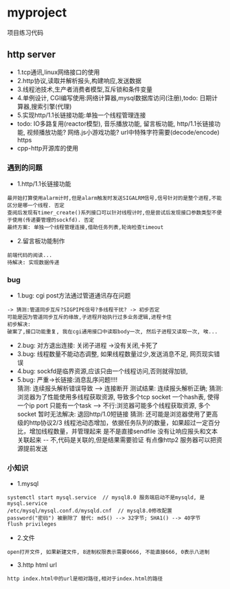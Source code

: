 # myproject
项目练习代码

## http server 
- 1.tcp通讯,linux网络接口的使用
- 2.http协议,读取并解析报头,构建响应,发送数据
- 3.线程池技术,生产者消费者模型,互斥锁和条件变量
- 4.单例设计, CGI编写使用:网络计算器,mysql数据库访问(注册),todo: 日期计算器,搜索引擎(代理)
- 5.实现http/1.1长链接功能:单独一个线程管理连接
- todo: IO多路复用(reactor模型), 音乐播放功能, 留言板功能, http/1.1长链接功能, 视频播放功能? 网络.js小游戏功能? url中特殊字符需要(decode/encode) https
- cpp-http开源库的使用


### 遇到的问题
- 1.http/1.1长链接功能
```
最开始打算使用alarm计时,但是alarm触发时发送SIGALRM信号,信号针对的是整个进程,不能区分是哪一个线程. 否定
查阅后发现有timer_create()系列接口可以针对线程计时,但是尝试后发现接口参数类型不便于使用(传递要管理的sockfd). 否定
最终方案: 单独一个线程管理连接,借助任务列表,轮询检查timeout
```
- 2.留言板功能制作
```
前端代码的阅读...
待解决: 实现数据传递 
```
### bug
- 1.bug: cgi post方法通过管道通讯存在问题 
```
-> 猜测:管道同步互斥?SIGPIPE信号?多线程干扰? -> 初步否定
可能是因为管道同步互斥的缘故,子进程开始执行过多业务逻辑,进程卡住
初步解决:
破案了,接口功能重复, 我在cgi通用接口中读取body一次, 然后子进程又读取一次, 唉...
```
- 2.bug: 对方退出连接: 关闭子进程 ->没有关闭,卡死了
- 3.bug: 线程数量不能动态调整, 如果线程数量过少,发送消息不足, 网页现实错误
- 4.bug: sockfd是临界资源,应该只由一个线程访问,否则就得加锁,   
- 5.bug: 严重->长链接:消息乱序问题!!!!      
猜测: 连续报头解析错误导致 --> 连接断开  测试结果: 连续报头解析正确;
猜测: 浏览器为了性能使用多线程获取资源, 导致多个tcp socket
一个hash表, 使得一个ip port 只能有一个task  --> 不行:浏览器可能多个线程获取资源, 多个socket
暂时无法解决: 退回http/1.0短链接
猜测:
还可能是浏览器使用了更高级的http协议2/3
线程池动态增加，依据任务队列的数量，如果超过一定百分比，增加线程数量，并管理起来
是不是直接sendfile 没有让响应报头和文本关联起来  -- 不,代码是关联的,但是结果需要验证
有点像http2 服务器可以把资源提前发送

### 小知识
- 1.mysql
```
systemctl start mysql.service  // mysql8.0 服务端启动不是mysqld, 是mysql.service
/etc/mysql/mysql.conf.d/mysqld.cnf  // mysql8.0修改配置
password("密码") 被删除了 替代: md5() --> 32字节; SHA1() --> 40字节
flush privileges
```
- 2.文件
```
open打开文件, 如果新建文件, 8进制权限表示需要0666, 不能直接666, 0表示八进制
```
- 3.http html url
```
http index.html中的url是相对路径,相对于index.html的路径 
```
